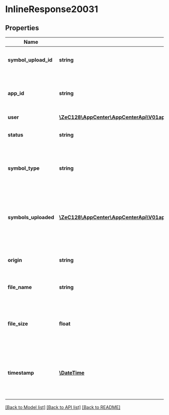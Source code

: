 # InlineResponse20031

## Properties
Name | Type | Description | Notes
------------ | ------------- | ------------- | -------------
**symbol_upload_id** | **string** | The id for the current symbol upload | 
**app_id** | **string** | The application that this symbol upload belongs to | 
**user** | [**\ZeC128\AppCenter\AppCenterApi\V01appsownerNameappNamesymbolUploadsUser**](V01appsownerNameappNamesymbolUploadsUser.md) |  | [optional] 
**status** | **string** | The current status for the symbol upload | 
**symbol_type** | **string** | The type of the symbol for the current symbol upload | 
**symbols_uploaded** | [**\ZeC128\AppCenter\AppCenterApi\V01appsownerNameappNamesymbolUploadsSymbolsUploaded[]**](V01appsownerNameappNamesymbolUploadsSymbolsUploaded.md) | The symbols found in the upload. This may be empty until the status is indexed | [optional] 
**origin** | **string** | The origin of the symbol upload | [optional] 
**file_name** | **string** | The file name for the symbol upload | [optional] 
**file_size** | **float** | The size of the file in Mebibytes. This may be 0 until the status is indexed | [optional] 
**timestamp** | [**\DateTime**](\DateTime.md) | When the symbol upload was committed, or last transaction time if not committed | [optional] 

[[Back to Model list]](../README.md#documentation-for-models) [[Back to API list]](../README.md#documentation-for-api-endpoints) [[Back to README]](../README.md)


